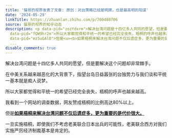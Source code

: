 ```yaml
---
title: '猫哥的视界发表了文章: 原创：对台策略已经是明牌，也是最高明的阳谋'
date: '2024-05-29'
linkTitle: https://zhuanlan.zhihu.com/p/700480706
source: 猫哥的视界的知乎动态
description: <p data-pid="zozYdxrm">解决台湾问题是十四亿多人共同的愿望，但是要解决这个问题却非常棘手。</p><p data-pid="Fsfy-nRM">在中美关系越来越恶化的大背景下，指望台岛日益嚣张的台独势力与我们谈和平统一基本就是痴人说梦。</p><p
  data-pid="fQW9hr2m">所以大家都觉得和平统一的希望已经完全丧失，梧桐的呼声也越来越高。</p><p data-pid="pZT0bQVO">我看到一个网站的调查数据，网友赞成梧桐的比例高达80%以上。<br></p><p
  data-pid="ez5uGAlO">但是<u><b>如果梧桐来解决台湾问题不仅后遗症多，更为重要的是代价很大。</b></u></p><p data-pid="UqKE8VKO">一旦实施梧桐，即使我们不考虑老美联合日本出兵的可能性，老美联合西方对我们实施严厉经济制裁基本是肯定的。</p><p
  ...
disable_comments: true
---
```

<p data-pid="zozYdxrm">解决台湾问题是十四亿多人共同的愿望，但是要解决这个问题却非常棘手。</p><p data-pid="Fsfy-nRM">在中美关系越来越恶化的大背景下，指望台岛日益嚣张的台独势力与我们谈和平统一基本就是痴人说梦。</p><p data-pid="fQW9hr2m">所以大家都觉得和平统一的希望已经完全丧失，梧桐的呼声也越来越高。</p><p data-pid="pZT0bQVO">我看到一个网站的调查数据，网友赞成梧桐的比例高达80%以上。<br></p><p data-pid="ez5uGAlO">但是<u><b>如果梧桐来解决台湾问题不仅后遗症多，更为重要的是代价很大。</b></u></p><p data-pid="UqKE8VKO">一旦实施梧桐，即使我们不考虑老美联合日本出兵的可能性，老美联合西方对我们实施严厉经济制裁基本是肯定的。</p><p ...